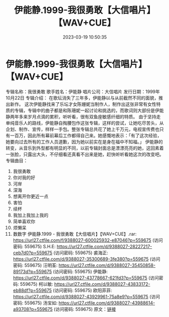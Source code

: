 ﻿---
title: 伊能静.1999-我很勇敢【大信唱片】【WAV+CUE】
date: 2023-03-19 10:50:35
categories: WAV车载音乐、镜像
tags: 华语中文
---
# 伊能静.1999-我很勇敢【大信唱片】【WAV+CUE】

专辑名称：我很勇敢
歌手姓名：伊能静
唱片公司：大信唱片
发行日期：1999年10月22日
专辑介绍：
在歌坛消失了三年多，伊能静以与从前截然不同的面貌，推出新作。
这次伊能静找来了乐坛才女陈姗妮当制作人，制作出这张非常有女性特质的专辑，专辑中的曲子都是和陈珊妮一起讨论和挑选的，而歌词则大部份是伊能静两年多来岁月点滴的累积，听听看，很有双鱼座敏感纤细的特质。
由于坚持走
单纯音乐人的路线，伊能静自掏腰包作这张专辑，这样的尝试，让她吃尽苦头，从企划、制作、宣传，样样一手包。整张专辑总共花了她上千万元，电视宣传费也只有一百万，因此所有幕前幕后工作都得自己来。她感慨地表示：「有了这次经验，她要向过去所有的工作人员道歉，因为她以前实在是身在福中不知福。」
伊能静的转变，从音乐到外型都有明显的不同，以前专辑封面总是漂漂亮亮的她，这回素着一张脸，只露出大头，不仔细看还真看不出来是她，赶快听听看她这次的改变吧。
专辑曲目：
01. 我很勇敢
02. 你对我的好
03. 河岸
04. 深海
05. 想离开你更近一点
06. 害怕
07. 续杯
08. 我加上我加上我的
09. 简单喜欢你
10. 烦懒呆
11. 数数字
伊能静.1999 - 我很勇敢【大信唱片】【WAV+CUE】.rar: https://url27.ctfile.com/f/9388027-600025932-e87046?p=559675
(访问密码: 559675)
S.H.E: https://url27.ctfile.com/d/9388027-28227217-ceb7d0?p=559675
(访问密码: 559675)
裘海正: https://url27.ctfile.com/d/9388027-35300689-3fe380?p=559675
(访问密码: 559675)
汪明荃: https://url27.ctfile.com/d/9388027-35450858-89173d?p=559675
(访问密码: 559675)
伊能静: https://url27.ctfile.com/d/9388027-43778667-621fd3?p=559675
(访问密码: 559675)
柯以敏: https://url27.ctfile.com/d/9388027-43833172-eb88df?p=559675
(访问密码: 559675)
欧阳菲菲: https://url27.ctfile.com/d/9388027-43929961-75a8e9?p=559675
(访问密码: 559675)
汤宝如: https://url27.ctfile.com/d/9388027-43988614-a93708?p=559675
(访问密码: 559675)
原文：[链接](https://blog.sina.com.cn/s/blog_1647c7e760103111c.html)